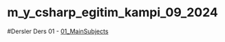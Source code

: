 # m_y_csharp_egitim_kampi_09_2024

#Dersler
Ders 01 - [01_MainSubjects](https://github.com/adanir417/m_y_csharp_egitim_kampi_09_2024/tree/master/01_MainSubjects) 